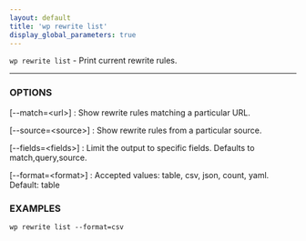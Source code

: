 ```yaml
---
layout: default
title: 'wp rewrite list'
display_global_parameters: true
---
```


`wp rewrite list` - Print current rewrite rules.

<hr />

### OPTIONS

[\--match=&lt;url&gt;]
: Show rewrite rules matching a particular URL.

[\--source=&lt;source&gt;]
: Show rewrite rules from a particular source.

[\--fields=&lt;fields&gt;]
: Limit the output to specific fields. Defaults to match,query,source.

[\--format=&lt;format&gt;]
: Accepted values: table, csv, json, count, yaml. Default: table

### EXAMPLES

    wp rewrite list --format=csv




